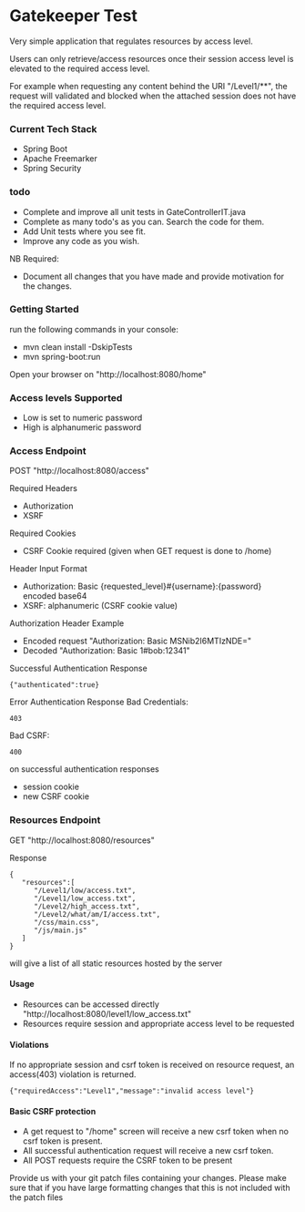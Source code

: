 # Gatekeeper Test

Very simple application that regulates resources by access level.

Users can only retrieve/access resources once their session access level is elevated to the required access level.

For example when requesting any content behind the URI "/Level1/**", the request will validated and blocked when the attached session does not have the required access level. 

### Current Tech Stack

* Spring Boot
* Apache Freemarker
* Spring Security

### todo
* Complete and improve all unit tests in GateControllerIT.java
* Complete as many todo's as you can. Search the code for them.
* Add Unit tests where you see fit.
* Improve any code as you wish.

NB Required:
* Document all changes that you have made and provide motivation for the changes.

### Getting Started
run the following commands in your console:
* mvn clean install -DskipTests
* mvn spring-boot:run

Open your browser on "http://localhost:8080/home"

### Access levels Supported

* Low is set to numeric password
* High is alphanumeric password

### Access Endpoint

POST "http://localhost:8080/access"

Required Headers
* Authorization
* XSRF

Required Cookies
* CSRF Cookie required (given when GET request is done to /home)

Header Input Format
* Authorization: Basic {requested_level}#{username}:{password} encoded base64
* XSRF: alphanumeric (CSRF cookie value)

Authorization Header Example

* Encoded request "Authorization: Basic MSNib2I6MTIzNDE="
* Decoded "Authorization: Basic 1#bob:12341"

Successful Authentication Response

```
{"authenticated":true}
```

Error Authentication Response
Bad Credentials:
```
403
```
Bad CSRF:
```
400
```


on successful authentication responses

* session cookie
* new CSRF cookie

### Resources Endpoint

GET "http://localhost:8080/resources"

Response

```
{ 
   "resources":[ 
      "/Level1/low/access.txt",
      "/Level1/low_access.txt",
      "/Level2/high_access.txt",
      "/Level2/what/am/I/access.txt",
      "/css/main.css",
      "/js/main.js"
   ]
}
```

will give a list of all static resources hosted by the server

#### Usage

* Resources can be accessed directly "http://localhost:8080/level1/low_access.txt"
* Resources require session and appropriate access level to be requested

#### Violations

If no appropriate session and csrf token is received on resource request, an access(403) violation is
returned.

```
{"requiredAccess":"Level1","message":"invalid access level"}
```

#### Basic CSRF protection

* A get request to "/home" screen will receive a new csrf token when no csrf token is present.
* All successful authentication request will receive a new csrf token.
* All POST requests require the CSRF token to be present


Provide us with your git patch files containing your changes.
Please make sure that if you have large formatting changes that this is not included with the patch files 


